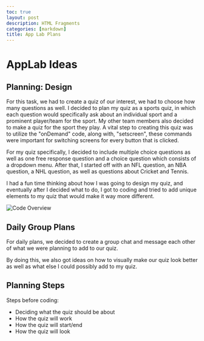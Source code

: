 ```yaml
---
toc: true
layout: post
description: HTML Fragments
categories: [markdown]
title: App Lab Plans
---
```


# AppLab Ideas 

## Planning:  Design 

For this task, we had to create a quiz of our interest, we had to choose how many questions as well. I decided to plan my quiz as a sports quiz, in which each question would specifically ask about an individual sport and a prominent player/team for the sport. My other team members also decided to make a quiz for the sport they play. A vital step to creating this quiz was to utilize the "onDemand" code, along with, "setscreen", these commands were important for switching screens for every button that is clicked. 

For my quiz specifically, I decided to include multiple choice questions as well as one free response question and a choice question which consists of a dropdown menu. After that, I started off with an NFL question, an NBA question, a NHL question, as well as questions about Cricket and Tennis. 

I had a fun time thinking about how I was going to design my quiz, and eventually after I decided what to do, I got to coding and tried to add unique elements to my quiz that would make it way more different.

![Code Overview]({{site.baseurl}}/images/queenelizabeth.jpg)


## Daily Group Plans

For daily plans, we decided to create a group chat and message each other of what we were planning to add to our quiz.

By doing this, we also got ideas on how to visually make our quiz look better as well as what else I could possibly add to my quiz. 

## Planning Steps

Steps before coding:

- Deciding what the quiz should be about
- How the quiz will work
- How the quiz will start/end
- How the quiz will look

